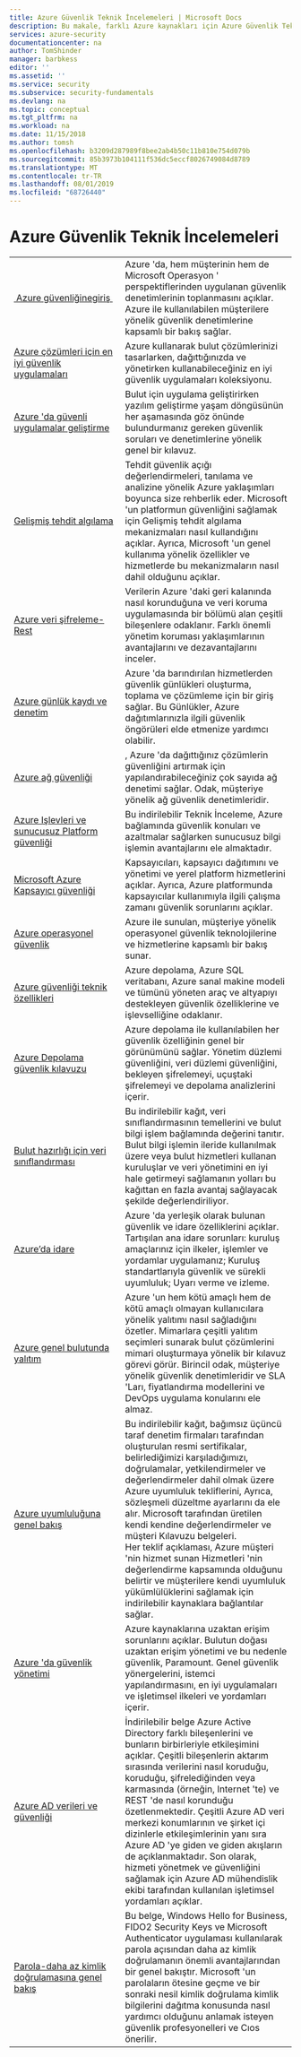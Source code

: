 ```yaml
---
title: Azure Güvenlik Teknik İncelemeleri | Microsoft Docs
description: Bu makale, farklı Azure kaynakları için Azure Güvenlik Teknik İncelemeleri 'nin seçkin bir listesini sağlar.
services: azure-security
documentationcenter: na
author: TomShinder
manager: barbkess
editor: ''
ms.assetid: ''
ms.service: security
ms.subservice: security-fundamentals
ms.devlang: na
ms.topic: conceptual
ms.tgt_pltfrm: na
ms.workload: na
ms.date: 11/15/2018
ms.author: tomsh
ms.openlocfilehash: b3209d287989f8bee2ab4b50c11b810e754d079b
ms.sourcegitcommit: 85b3973b104111f536dc5eccf8026749084d8789
ms.translationtype: MT
ms.contentlocale: tr-TR
ms.lasthandoff: 08/01/2019
ms.locfileid: "68726440"
---
```

# <a name="azure-security-white-papers"></a>Azure Güvenlik Teknik İncelemeleri
| | |
|-|-|
|[&nbsp;Azure&nbsp;güvenliğinegiriş&nbsp;](overview.md)|Azure 'da, hem müşterinin hem de Microsoft Operasyon ' perspektiflerinden uygulanan güvenlik denetimlerinin toplanmasını açıklar. Azure ile kullanılabilen müşterilere yönelik güvenlik denetimlerine kapsamlı bir bakış sağlar.|
|[Azure çözümleri için en iyi güvenlik uygulamaları](https://azure.microsoft.com/resources/security-best-practices-for-azure-solutions)|Azure kullanarak bulut çözümlerinizi tasarlarken, dağıttığınızda ve yönetirken kullanabileceğiniz en iyi güvenlik uygulamaları koleksiyonu.|
|[Azure 'da güvenli uygulamalar geliştirme](abstract-develop-secure-apps.md)|Bulut için uygulama geliştirirken yazılım geliştirme yaşam döngüsünün her aşamasında göz önünde bulundurmanız gereken güvenlik soruları ve denetimlerine yönelik genel bir kılavuz.|
|[Gelişmiş tehdit algılama](threat-detection.md)|Tehdit güvenlik açığı değerlendirmeleri, tanılama ve analizine yönelik Azure yaklaşımları boyunca size rehberlik eder. Microsoft 'un platformun güvenliğini sağlamak için Gelişmiş tehdit algılama mekanizmaları nasıl kullandığını açıklar. Ayrıca, Microsoft 'un genel kullanıma yönelik özellikler ve hizmetlerde bu mekanizmaların nasıl dahil olduğunu açıklar.|
|[Azure veri şifreleme-Rest](encryption-atrest.md)|Verilerin Azure 'daki geri kalanında nasıl korunduğuna ve veri koruma uygulamasında bir bölümü alan çeşitli bileşenlere odaklanır. Farklı önemli yönetim koruması yaklaşımlarının avantajlarını ve dezavantajlarını inceler.|
|[Azure günlük kaydı ve denetim](log-audit.md)|Azure 'da barındırılan hizmetlerden güvenlik günlükleri oluşturma, toplama ve çözümleme için bir giriş sağlar. Bu Günlükler, Azure dağıtımlarınızla ilgili güvenlik öngörüleri elde etmenize yardımcı olabilir. |
|[Azure ağ güvenliği](abstract-network-security.md)|, Azure 'da dağıttığınız çözümlerin güvenliğini artırmak için yapılandırabileceğiniz çok sayıda ağ denetimi sağlar. Odak, müşteriye yönelik ağ güvenlik denetimleridir.|
|[Azure Işlevleri ve sunucusuz Platform güvenliği](https://azure.microsoft.com/mediahandler/files/resourcefiles/azure-functions-serverless-platform-security/Microsoft%20Serverless%20Platform.pdf)|Bu indirilebilir Teknik İnceleme, Azure bağlamında güvenlik konuları ve azaltmalar sağlarken sunucusuz bilgi işlemin avantajlarını ele almaktadır. |
|[Microsoft Azure Kapsayıcı güvenliği](abstract-container-security.md)|Kapsayıcıları, kapsayıcı dağıtımını ve yönetimi ve yerel platform hizmetlerini açıklar. Ayrıca, Azure platformunda kapsayıcılar kullanımıyla ilgili çalışma zamanı güvenlik sorunlarını açıklar. |
|[Azure operasyonel güvenlik](abstract-operational-security.md)|Azure ile sunulan, müşteriye yönelik operasyonel güvenlik teknolojilerine ve hizmetlerine kapsamlı bir bakış sunar.|
|[Azure güvenliği teknik özellikleri](technical-capabilities.md)|Azure depolama, Azure SQL veritabanı, Azure sanal makine modeli ve tümünü yöneten araç ve altyapıyı destekleyen güvenlik özelliklerine ve işlevselliğine odaklanır.|
|[Azure Depolama güvenlik kılavuzu](https://docs.microsoft.com/azure/storage/common/storage-security-guide?toc=%2fazure%2fsecurity%2ftoc.json) |Azure depolama ile kullanılabilen her güvenlik özelliğinin genel bir görünümünü sağlar. Yönetim düzlemi güvenliğini, veri düzlemi güvenliğini, bekleyen şifrelemeyi, uçuştaki şifrelemeyi ve depolama analizlerini içerir.|
|[Bulut hazırlığı için veri sınıflandırması](https://gallery.technet.microsoft.com/Data-Classification-for-51252f03/file/172083/1/Data%20Classification%20for%20Cloud%20Readiness%20(2017-04-11).pdf)  |Bu indirilebilir kağıt, veri sınıflandırmasının temellerini ve bulut bilgi işlem bağlamında değerini tanıtır. Bulut bilgi işlemin ileride kullanılmak üzere veya bulut hizmetleri kullanan kuruluşlar ve veri yönetimini en iyi hale getirmeyi sağlamanın yolları bu kağıttan en fazla avantaj sağlayacak şekilde değerlendiriliyor.|
|[Azure’da idare](/azure/governance/)|Azure 'da yerleşik olarak bulunan güvenlik ve idare özelliklerini açıklar. Tartışılan ana idare sorunları: kuruluş amaçlarınız için ilkeler, işlemler ve yordamlar uygulamanız; Kuruluş standartlarıyla güvenlik ve sürekli uyumluluk; Uyarı verme ve izleme.
|[Azure genel bulutunda yalıtım](isolation-choices.md)|Azure 'un hem kötü amaçlı hem de kötü amaçlı olmayan kullanıcılara yönelik yalıtımı nasıl sağladığını özetler. Mimarlara çeşitli yalıtım seçimleri sunarak bulut çözümlerini mimari oluşturmaya yönelik bir kılavuz görevi görür. Birincil odak, müşteriye yönelik güvenlik denetimleridir ve SLA 'Ları, fiyatlandırma modellerini ve DevOps uygulama konularını ele almaz.|
|[Azure uyumluluğuna genel bakış](https://gallery.technet.microsoft.com/Overview-of-Azure-c1be3942)|Bu indirilebilir kağıt, bağımsız üçüncü taraf denetim firmaları tarafından oluşturulan resmi sertifikalar, belirlediğimizi karşıladığımızı, doğrulamalar, yetkilendirmeler ve değerlendirmeler dahil olmak üzere Azure uyumluluk tekliflerini, Ayrıca, sözleşmeli düzeltme ayarlarını da ele alır. Microsoft tarafından üretilen kendi kendine değerlendirmeler ve müşteri Kılavuzu belgeleri. <br/> Her teklif açıklaması, Azure müşteri 'nin hizmet sunan Hizmetleri 'nin değerlendirme kapsamında olduğunu belirtir ve müşterilere kendi uyumluluk yükümlülüklerini sağlamak için indirilebilir kaynaklara bağlantılar sağlar.|
|[Azure 'da güvenlik yönetimi](management.md)|Azure kaynaklarına uzaktan erişim sorunlarını açıklar. Bulutun doğası uzaktan erişim yönetimi ve bu nedenle güvenlik, Paramount. Genel güvenlik yönergelerini, istemci yapılandırmasını, en iyi uygulamaları ve işletimsel ilkeleri ve yordamları içerir. |
|[Azure AD verileri ve güvenliği](https://aka.ms/aaddatawhitepaper) | İndirilebilir belge Azure Active Directory farklı bileşenlerini ve bunların birbirleriyle etkileşimini açıklar. Çeşitli bileşenlerin aktarım sırasında verilerini nasıl koruduğu, koruduğu, şifrelediğinden veya karmasında (örneğin, Internet 'te) ve REST 'de nasıl korunduğu özetlenmektedir. Çeşitli Azure AD veri merkezi konumlarının ve şirket içi dizinlerle etkileşimlerinin yanı sıra Azure AD 'ye giden ve giden akışların de açıklanmaktadır. Son olarak, hizmeti yönetmek ve güvenliğini sağlamak için Azure AD mühendislik ekibi tarafından kullanılan işletimsel yordamları açıklar.|
|[Parola-daha az kimlik doğrulamasına genel bakış](https://aka.ms/pwdless-whitepaper)|Bu belge, Windows Hello for Business, FIDO2 Security Keys ve Microsoft Authenticator uygulaması kullanılarak parola açısından daha az kimlik doğrulamanın önemli avantajlarından bir genel bakıştır. Microsoft 'un parolaların ötesine geçme ve bir sonraki nesil kimlik doğrulama kimlik bilgilerini dağıtma konusunda nasıl yardımcı olduğunu anlamak isteyen güvenlik profesyonelleri ve Cıos önerilir.|
